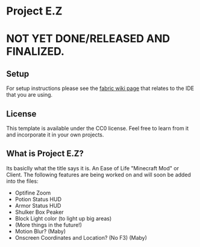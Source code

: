 # Project E.Z

# **NOT YET DONE/RELEASED AND FINALIZED.**

## Setup

For setup instructions please see the [fabric wiki page](https://fabricmc.net/wiki/tutorial:setup) that relates to the IDE that you are using.

## License

This template is available under the CC0 license. Feel free to learn from it and incorporate it in your own projects.

## **What is Project E.Z?**

Its basiclly what the title says it is. An Ease of Life "Minecraft Mod" or Client. The following features are being worked on and will soon be added into the files:
- Optifine Zoom
- Potion Status HUD
- Armor Status HUD
- Shulker Box Peaker
- Block Light color (to light up big areas)
- (More things in the future!)
- Motion Blur? (Maby)
- Onscreen Coordinates and Location? (No F3) (Maby)
